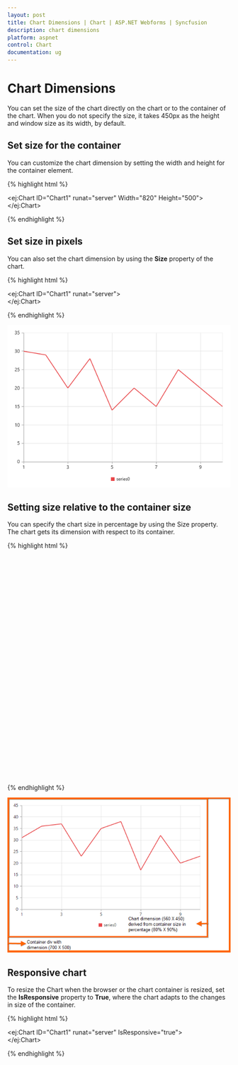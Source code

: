 ```yaml
---
layout: post
title: Chart Dimensions | Chart | ASP.NET Webforms | Syncfusion
description: chart dimensions
platform: aspnet
control: Chart
documentation: ug
---
```


# Chart Dimensions

You can set the size of the chart directly on the chart or to the container of the chart. When you do not specify the size, it takes 450px as the height and window size as its width, by default. 

## Set size for the container

You can customize the chart dimension by setting the width and height for the container element. 

{% highlight html %}

<ej:Chart ID="Chart1" runat="server" Width="820" Height="500">    
</ej:Chart>

{% endhighlight %}


## Set size in pixels

You can also set the chart dimension by using the **Size** property of the chart. 

{% highlight html %}


<ej:Chart ID="Chart1" runat="server">    
    <Size Width="600" Height="450"></Size>
</ej:Chart>

{% endhighlight %}

![](Chart-Dimensions_images/Chart-Dimensions_img1.png)


## Setting size relative to the container size

You can specify the chart size in percentage by using the Size property. The chart gets its dimension with respect to its container.

{% highlight html %}

<div style="width:700px; height:500px">  
   <ej:Chart ID="Chart1" runat="server">    
       <Size Width="90%" Height="80%"></Size>
   </ej:Chart>
</div>


{% endhighlight %}

![](Chart-Dimensions_images/Chart-Dimensions_img2.png)


## Responsive chart

To resize the Chart when the browser or the chart container is resized, set the **IsResponsive** property to **True**, where the chart adapts to the changes in size of the container.

{% highlight html %}

   <ej:Chart ID="Chart1" runat="server" IsResponsive="true">    
   </ej:Chart>

{% endhighlight %} 

